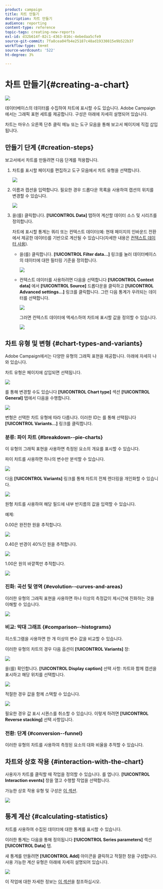 ```yaml
---
product: campaign
title: 차트 만들기
description: 차트 만들기
audience: reporting
content-type: reference
topic-tags: creating-new-reports
exl-id: d32b614f-82c1-4363-816c-4ebedaa5cfe9
source-git-commit: 7fa8cea04fb4e25187c48ad19330815e9b522b37
workflow-type: tm+mt
source-wordcount: '522'
ht-degree: 3%

---
```


# 차트 만들기{#creating-a-chart}

![](../../assets/common.svg)

데이터베이스의 데이터를 수집하여 차트에 표시할 수도 있습니다. Adobe Campaign에서는 그래픽 표현 세트를 제공합니다. 구성은 아래에 자세히 설명되어 있습니다.

차트는 마우스 오른쪽 단추 클릭 메뉴 또는 도구 모음을 통해 보고서 페이지에 직접 삽입됩니다.

## 만들기 단계 {#creation-steps}

보고서에서 차트를 만들려면 다음 단계를 적용합니다.

1. 차트를 표시할 페이지를 편집하고 도구 모음에서 차트 유형을 선택합니다.

   ![](assets/s_advuser_report_page_activity_04.png)

1. 이름과 캡션을 입력합니다. 필요한 경우 드롭다운 목록을 사용하여 캡션의 위치를 변경할 수 있습니다.

   ![](assets/s_ncs_advuser_report_wizard_018.png)

1. 을(를) 클릭합니다. **[!UICONTROL Data]** 탭하여 계산할 데이터 소스 및 시리즈를 정의합니다.

   차트에 표시할 통계는 쿼리 또는 컨텍스트 데이터(예: 현재 페이지의 인바운드 전환에서 제공한 데이터)를 기반으로 계산될 수 있습니다(자세한 내용은 [컨텍스트 데이터 사용](../../reporting/using/using-the-context.md#using-context-data)).

   * 을(를) 클릭합니다. **[!UICONTROL Filter data...]** 링크를 눌러 데이터베이스의 데이터에 대한 필터링 기준을 정의합니다.

      ![](assets/reporting_graph_add_filter.png)

   * 컨텍스트 데이터를 사용하려면 다음을 선택합니다 **[!UICONTROL Context data]** 에서 **[!UICONTROL Source]** 드롭다운을 클릭하고 **[!UICONTROL Advanced settings...]** 링크를 클릭합니다. 그런 다음 통계가 우려되는 데이터를 선택합니다.

      ![](assets/reporting_graph_from_context.png)

      그러면 컨텍스트 데이터에 액세스하여 차트에 표시할 값을 정의할 수 있습니다.

      ![](assets/reporting_graph_select-from_context.png)

## 차트 유형 및 변형 {#chart-types-and-variants}

Adobe Campaign에서는 다양한 유형의 그래픽 표현을 제공합니다. 아래에 자세히 나와 있습니다.

차트 유형은 페이지에 삽입되면 선택됩니다.

![](assets/s_advuser_report_page_activity_04.png)

를 통해 변경할 수도 있습니다 **[!UICONTROL Chart type]** 섹션 **[!UICONTROL General]** 탭에서 다음을 수행합니다.

![](assets/reporting_change_graph_type.png)

변형은 선택한 차트 유형에 따라 다릅니다. 이러한 ID는 를 통해 선택됩니다 **[!UICONTROL Variants...]** 링크를 클릭합니다.

### 분류: 파이 차트 {#breakdown--pie-charts}

이 유형의 그래픽 표현을 사용하면 측정된 요소의 개요를 표시할 수 있습니다.

파이 차트를 사용하면 하나의 변수만 분석할 수 있습니다.

![](assets/reporting_graph_type_sector_1.png)

다음 **[!UICONTROL Variants]** 링크를 통해 차트의 전체 렌더링을 개인화할 수 있습니다.

![](assets/reporting_graph_type_sector_2.png)

원형 차트를 사용하여 해당 필드에 내부 반지름의 값을 입력할 수 있습니다.

예제:

0.00은 완전한 원을 추적합니다.

![](assets/s_ncs_advuser_report_sector_exple1.png)

0.40은 반경이 40%인 원을 추적합니다.

![](assets/s_ncs_advuser_report_sector_exple2.png)

1.00은 원의 바깥쪽만 추적합니다.

![](assets/s_ncs_advuser_report_sector_exple3.png)

### 진화: 곡선 및 영역 {#evolution--curves-and-areas}

이러한 유형의 그래픽 표현을 사용하면 하나 이상의 측정값이 제시간에 진화하는 것을 이해할 수 있습니다.

![](assets/reporting_graph_type_curve.png)

### 비교: 막대 그래프 {#comparison--histograms}

히스토그램을 사용하면 한 개 이상의 변수 값을 비교할 수 있습니다.

이러한 유형의 차트의 경우 다음 옵션이 **[!UICONTROL Variants]** 창:

![](assets/reporting_select_graph_var.png)

을(를) 확인합니다. **[!UICONTROL Display caption]** 선택 사항: 차트와 함께 캡션을 표시하고 해당 위치를 선택합니다.

![](assets/reporting_select_graph_legend.png)

적절한 경우 값을 함께 스택할 수 있습니다.

![](assets/reporting_graph_type_histo.png)

필요한 경우 값 표시 시퀀스를 취소할 수 있습니다. 이렇게 하려면 **[!UICONTROL Reverse stacking]** 선택 사항입니다.

### 전환: 단계 {#conversion--funnel}

이러한 유형의 차트를 사용하여 측정된 요소의 대화 비율을 추적할 수 있습니다.

## 차트와 상호 작용 {#interaction-with-the-chart}

사용자가 차트를 클릭할 때 작업을 정의할 수 있습니다. 를 엽니다. **[!UICONTROL Interaction events]** 창을 열고 수행할 작업을 선택합니다.

가능한 상호 작용 유형 및 구성은 [이 섹션](../../web/using/static-elements-in-a-web-form.md#inserting-html-content).

![](assets/s_ncs_advuser_report_wizard_017.png)

## 통계 계산 {#calculating-statistics}

차트를 사용하여 수집된 데이터에 대한 통계를 표시할 수 있습니다.

이러한 통계는 다음을 통해 정의됩니다 **[!UICONTROL Series parameters]** 섹션 **[!UICONTROL Data]** 탭.

새 통계를 만들려면 **[!UICONTROL Add]** 아이콘을 클릭하고 적절한 창을 구성합니다. 사용 가능한 계산 유형은 아래에 자세히 설명되어 있습니다.

![](assets/reporting_add_statistics.png)

이 작업에 대한 자세한 정보는 [이 섹션](../../reporting/using/using-the-descriptive-analysis-wizard.md#statistics-calculation)을 참조하십시오.
